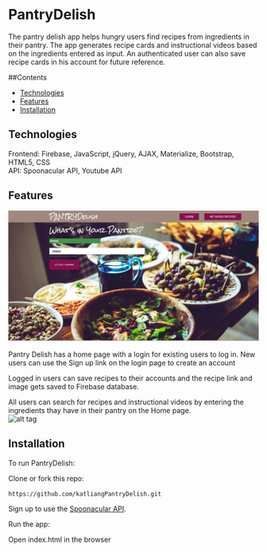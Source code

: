 # PantryDelish
The pantry delish app helps hungry users find recipes from ingredients in their pantry. The app generates recipe cards and instructional videos based on the ingredients entered as input. An authenticated user can also save recipe cards in his account for future reference. 

##Contents
* [Technologies](#technologies)
* [Features](#features)
* [Installation](#install)

## <a name="technologies"></a>Technologies
Frontend: Firebase, JavaScript, jQuery, AJAX, Materialize, Bootstrap, HTML5, CSS<br/>
API: Spoonacular API, Youtube API<br/>

## <a name="features"></a>Features

![alt tag](images/desk1.jpg)

Pantry Delish has a home page with a login for existing users to log in. New users can use the Sign up link on the login page to create an account<br>

Logged in users can save recipes to their accounts and the recipe link and image gets saved to Firebase database.<br>

All users can search for recipes and instructional videos by entering the ingredients thay have in their pantry on the Home page. <br>
![alt tag](images/desk2.jpg)

## <a name="install"></a>Installation

To run PantryDelish:

Clone or fork this repo:

```
https://github.com/katliangPantryDelish.git
```
Sign up to use the [Spoonacular API](https://spoonacular.com/food-api).

Run the app:

Open index.html in the browser

